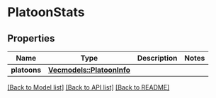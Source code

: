 # PlatoonStats

## Properties

Name | Type | Description | Notes
------------ | ------------- | ------------- | -------------
**platoons** | [**Vec<models::PlatoonInfo>**](PlatoonInfo.md) |  | 

[[Back to Model list]](../README.md#documentation-for-models) [[Back to API list]](../README.md#documentation-for-api-endpoints) [[Back to README]](../README.md)


